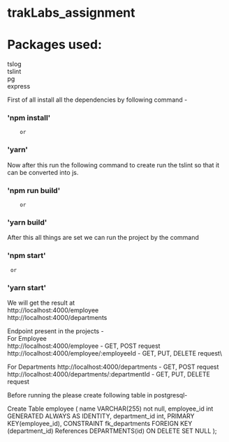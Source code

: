 # trakLabs_assignment


<!-- npm install typescript tslint --save-dev -->

# Packages used:
tslog\
tslint\
pg\
express

First of all install all the dependencies by following command - 

### 'npm install'
        or
### 'yarn'   

Now after this run the following command to create run the tslint so that it can be converted into js. 

### 'npm run build'
        or
### 'yarn build' 

After this all things are set we can run the project by the command 

### 'npm start' 
     or
### 'yarn start' 
We will get the result at \
http://localhost:4000/employee \
http://localhost:4000/departments 


Endpoint present in the projects -\
For Employee\
http://localhost:4000/employee                              - GET, POST request\
http://localhost:4000/employee/:employeeId                  - GET, PUT, DELETE request\


For Departments
http://localhost:4000/departments                           - GET, POST request
http://localhost:4000/departments/:departmentId             - GET, PUT, DELETE request


Before running the please create following table in postgresql-

Create Table employee (
name VARCHAR(255) not null,
employee_id int GENERATED ALWAYS AS IDENTITY,
department_id int,
PRIMARY KEY(employee_id),
CONSTRAINT fk_departments
        FOREIGN KEY (department_id)
                References DEPARTMENTS(id)
                ON DELETE SET NULL
);



